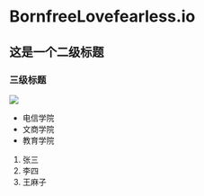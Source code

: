# BornfreeLovefearless.io
## 这是一个二级标题
### 三级标题
![](https://qgt-style.oss-cn-hangzhou.aliyuncs.com/newcoursep4/g1/g1-2-2/tenor.gif)
* 电信学院
* 文商学院
* 教育学院
1. 张三
1. 李四
1. 王麻子
